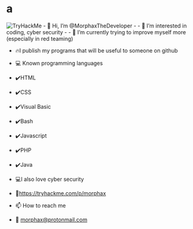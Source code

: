 
<h1>a</h1>
<img src="https://tryhackme-badges.s3.amazonaws.com/morphax.png" alt="TryHackMe">
- 👋 Hi, I’m @MorphaxTheDeveloper
- 
- 👀 I’m interested in coding, cyber security
- 
- 🌱 I’m currently trying to improve myself more (especially in red teaming)

- 🔥I publish my programs that will be useful to someone on github 

- 💻 Known programming languages
- ✔️HTML
- ✔️CSS
- ✔️Visual Basic
- ✔️Bash
- ✔️Javascript
- ✔️PHP
- ✔️Java

- 💻I also love cyber security
- 🖤https://tryhackme.com/p/morphax

- 📫 How to reach me
- 📧 morphax@protonmail.com

<!---
MorphaxTheDeveloper/MorphaxTheDeveloper is a ✨ special ✨ repository because its `README.md` (this file) appears on your GitHub profile.
You can click the Preview link to take a look at your changes.
--->
